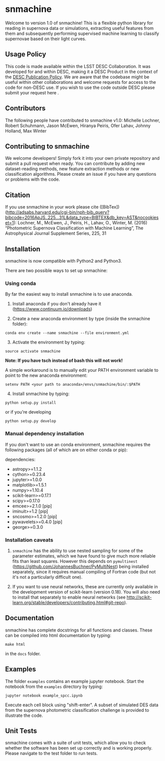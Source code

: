 # snmachine

Welcome to version 1.0 of snmachine! This is a flexible python library for reading in supernova data or simulations, extracting useful features from them and subsequently performing supervised machine learning to classify supernovae based on their light curves. 

## Usage Policy

This code is made available within the LSST DESC Collaboration. It was developed for and within DESC, making it a DESC Product in the context of the [DESC Publication Policy](http://lsstdesc.org/sites/default/files/LSST_DESC_Publication_Policy.pdf). We are aware that the codebase might be useful within other collaborations and welcome requests for access to the code for non-DESC use. If you wish to use the code outside DESC please submit your request here <link to google form>.  

## Contributors

The following people have contributed to snmachine v1.0:
Michelle Lochner, Robert Schuhmann, Jason McEwen, Hiranya Peiris, Ofer Lahav, Johnny Holland, Max Winter

## Contributing to snmachine

We welcome developers! Simply fork it into your own private repository and submit a pull request when ready. You can contribute by adding new dataset-reading methods, new feature extraction methods or new classification algorithms. Please create an issue if you have any questions or problems with the code.

## Citation

If you use snmachine in your work please cite ([BibTex])(http://adsabs.harvard.edu/cgi-bin/nph-bib_query?bibcode=2016ApJS..225...31L&data_type=BIBTEX&db_key=AST&nocookieset=1):
Lochner, M., McEwen, J., Peiris, H., Lahav, O., Winter, M. (2016) “Photometric Supernova Classification with Machine Learning”, The Astrophysical Journal Supplement Series, 225, 31

## Installation

snmachine is now compatible with Python2 and Python3.

There are two possible ways to set up snmachine:

### Using conda

By far the easiest way to install snmachine is to use anaconda.

1) Install anaconda if you don't already have it (https://www.continuum.io/downloads)

2) Create a new anaconda environment by type (inside the snmachine folder):

`conda env create --name snmachine --file environment.yml`

3) Activate the environment by typing:

`source activate snmachine`

**Note: If you have tsch instead of bash this will not work!**

A simple workaround is to manually edit your PATH environment variable to point to the new anaconda environment:

`setenv PATH <your path to anaconda>/envs/snmachine/bin/:$PATH`

4) Install snmachine by typing:

`python setup.py install`

or if you're developing

`python setup.py develop`

### Manual dependency installation

If you don't want to use an conda environment, snmachine requires the following packages (all of which are on either conda or pip):

dependencies:
  - astropy>=1.1.2
  - cython>=0.23.4
  - jupyter>=1.0.0
  - matplotlib>=1.5.1
  - numpy>=1.10.4
  - scikit-learn>=0.17.1
  - scipy>=0.17.0
  - emcee>=2.1.0 [pip]
  - iminuit>=1.2 [pip]
  - sncosmo>=1.2.0 [pip]
  - pywavelets>=0.4.0 [pip]
  - george>=0.3.0

### Installation caveats

1) `snmachine` has the ability to use nested sampling for some of the parameter estimates, which we have found to give much more reliable fits than least squares. However this depends on `pymultinest` (https://github.com/JohannesBuchner/PyMultiNest) being installed separately, since it requires manual compiling of Fortran code (but not it's not a particularly difficult one).

2) If you want to use neural networks, these are currently only available in the development version of scikit-learn (version 0.18). You will also need to install that separately to enable neural networks (see http://scikit-learn.org/stable/developers/contributing.html#git-repo).


## Documentation

snmachine has complete docstrings for all functions and classes. These can be compiled into html documentation by typing:

`make html`

in the `docs` folder.

## Examples

The folder `examples` contains an example jupyter notebook. Start the notebook from the `examples` directory by typing:

`jupyter notebook example_spcc.ipynb`

Execute each cell block using "shift-enter". A subset of simulated DES data from the supernova photometric classification challenge is provided to illustrate the code.

## Unit Tests

snmachine comes with a suite of unit tests, which allow you to check whether the software has been set up correctly and is working properly. Please navigate to the test folder to run tests.
